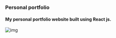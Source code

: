 ### Personal portfolio

#### My personal portfolio website built using React js.

<img src="./assets/images/img.png" alt="img">

